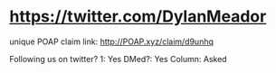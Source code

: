 # https://twitter.com/DylanMeador

unique POAP claim link: 
http://POAP.xyz/claim/d9unhq

Following us on twitter? 1: Yes
DMed?: Yes
Column: Asked